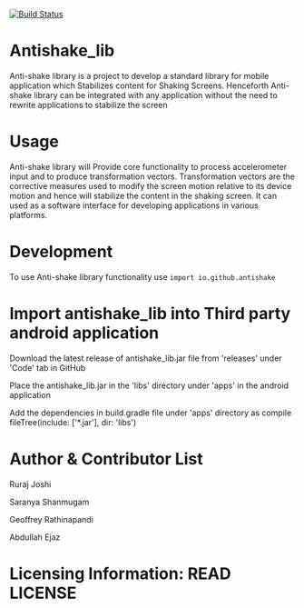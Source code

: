 [![Build Status](https://travis-ci.org/antishake/antishake_lib.svg?branch=master)](https://travis-ci.org/antishake/antishake_lib)

# Antishake_lib
Anti-shake library is a project to develop a standard library for mobile application which Stabilizes content for Shaking Screens. Henceforth Anti-shake library can be integrated with any application without the need to rewrite applications to stabilize the screen 

# Usage

Anti-shake library will Provide core functionality to process accelerometer input and to produce transformation vectors. Transformation vectors are the corrective measures used to modify the screen motion  relative to its device  motion and hence will stabilize the content in the shaking screen. It can used as a software interface for developing applications in various platforms.

# Development
 
To use  Anti-shake library functionality use ``` import io.github.antishake ```

# Import antishake_lib into Third party android application

Download the latest release of antishake_lib.jar file from 'releases' under 'Code' tab in GitHub

Place the antishake_lib.jar in the 'libs' directory under 'apps' in the android application

Add the dependencies in build.gradle file under 'apps' directory as
 compile fileTree(include: ['*.jar'], dir: 'libs')

# Author & Contributor List

Ruraj Joshi

Saranya Shanmugam

Geoffrey Rathinapandi

Abdullah Ejaz

# Licensing Information: READ LICENSE



